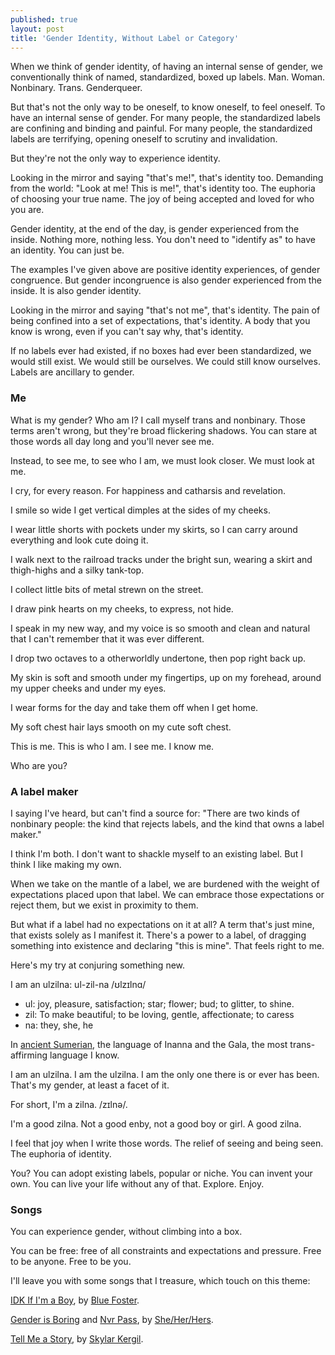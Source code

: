 ```yaml
---
published: true
layout: post
title: 'Gender Identity, Without Label or Category'
---
```


When we think of gender identity, of having an internal sense of gender, we conventionally think of named, standardized, boxed up labels. Man. Woman. Nonbinary. Trans. Genderqueer.

But that's not the only way to be oneself, to know oneself, to feel oneself.
To have an internal sense of gender.
For many people, the standardized labels are confining and binding and painful.
For many people, the standardized labels are terrifying, opening oneself to scrutiny and invalidation.

But they're not the only way to experience identity.

Looking in the mirror and saying "that's me!",  that's identity too. Demanding from the world: "Look at me! This is me!", that's identity too. The euphoria of choosing your true name. The joy of being accepted and loved for who you are.

Gender identity, at the end of the day, is gender experienced from the inside. Nothing more, nothing less. You don't need to "identify as" to have an identity. You can just be.

The examples I've given above are positive identity experiences, of gender congruence. But gender incongruence is also gender experienced from the inside. It is also gender identity.

Looking in the mirror and saying "that's not me", that's identity. The pain of being confined into a set of expectations, that's identity. A body that you know is wrong, even if you can't say why, that's identity.

If no labels ever had existed, if no boxes had ever been standardized, we would still exist. We would still be ourselves. We could still know ourselves. Labels are ancillary to gender.

### Me

What is my gender? Who am I? I call myself trans and nonbinary. Those terms aren't wrong, but they're broad flickering shadows. You can stare at those words all day long and you'll never see me.

Instead, to see me, to see who I am, we must look closer. We must look at me.

I cry, for every reason. For happiness and catharsis and revelation.

I smile so wide I get vertical dimples at the sides of my cheeks.

I wear little shorts with pockets under my skirts, so I can carry around everything and look cute doing it.

I walk next to the railroad tracks under the bright sun, wearing a skirt and thigh-highs and a silky tank-top.

I collect little bits of metal strewn on the street.

I draw pink hearts on my cheeks, to express, not hide.

I speak in my new way, and my voice is so smooth and clean and natural that I can't remember that it was ever different.

I drop two octaves to a otherworldly undertone, then pop right back up.

My skin is soft and smooth under my fingertips, up on my forehead, around my upper cheeks and under my eyes.

I wear forms for the day and take them off when I get home.

My soft chest hair lays smooth on my cute soft chest.

This is me. This is who I am. I see me. I know me.

Who are you?

### A label maker

I saying I've heard, but can't find a source for: "There are two kinds of nonbinary people: the kind that rejects labels, and the kind that owns a label maker."

I think I'm both. I don't want to shackle myself to an existing label. But I think I like making my own.

When we take on the mantle of a label, we are burdened with the weight of expectations placed upon that label. We can embrace those expectations or reject them, but we exist in proximity to them.

But what if a label had no expectations on it at all? A term that's just mine, that exists solely as I manifest it. There's a power to a label, of dragging something into existence and declaring "this is mine". That feels right to me.

Here's my try at conjuring something new.

I am an ulzilna:
ul-zil-na
/ʊlzɪlnɑ/

* ul: joy, pleasure, satisfaction; star; flower; bud; to glitter, to shine.
* zil: To make beautiful; to be loving, gentle, affectionate; to caress
* na: they, she, he

In [ancient Sumerian](http://www.sumerian.org/sumerian.pdf),
the language of Inanna and the Gala,
the most trans-affirming language I know.

I am an ulzilna. I am the ulzilna.
I am the only one there is or ever has been.
That's my gender, at least a facet of it.

For short, I'm a zilna. /zɪlnə/.

I'm a good zilna. Not a good enby, not a good boy or girl. A good zilna.

I feel that joy when I write those words. The relief of seeing and being seen. The euphoria of identity.

You? You can adopt existing labels, popular or niche. You can invent your own. You can live your life without any of that. Explore. Enjoy.

### Songs

You can experience gender, without climbing into a box.

You can be free: free of all constraints and expectations and pressure. Free to be anyone. Free to be you.

I'll leave you with some songs that I treasure, which touch on this theme:

[IDK If I'm a Boy](https://music.youtube.com/watch?v=EhG6sGTitws&feature=shared), by [Blue Foster](https://www.instagram.com/bluefosterrrr/).

[Gender is Boring](https://sheherhers.bandcamp.com/track/gender-is-boring)
and [Nvr Pass](https://sheherhers.bandcamp.com/track/nvr-pass-2),
by [She/Her/Hers](https://sheherhers.bandcamp.com/music).

[Tell Me a Story](https://skylarkergil.bandcamp.com/track/tell-me-a-story), by [Skylar Kergil](https://skylarkergil.bandcamp.com/music).


